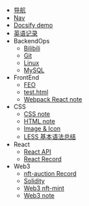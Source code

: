 <!-- webpack https://webpack.docschina.org/configuration/ -->

- [导航](docs/Links.md)
- [Nav](docs/pubLinks.md)
- [Docsify demo](docs/Docsify_demo.md)
- [英语记录](docs/EN.md)
- BackendOps
  - [Bilibili](docs/BackendOps/Bilibili.md)
  - [Git](docs/BackendOps/Git.md)
  - [Linux](docs/BackendOps/Linux.md)
  - [MySQL](docs/BackendOps/MySQL.md)
- FrontEnd
  - [FEO](docs/FrontEnd/FEO.md)
  - [test.html](docs/FrontEnd/test.html)
  - [Webpack React note](docs/FrontEnd/Webpack-React-Demo.md)
- CSS
  - [CSS note](docs/FrontEnd/CSS/CSS-note.md)
  - [HTML note](docs/FrontEnd/CSS/HTML-note.md)
  - [Image & Icon](docs/FrontEnd/CSS/Img-Icon.md)
  - [LESS 基本语法总结](docs/FrontEnd/CSS/LESS基本语法总结.md)
- React
  - [React API](docs/FrontEnd/React/ReactAPI.md)
  - [React Record](docs/FrontEnd/React/ReactRecord.md)
- Web3
  - [nft-auction Record](docs/Web3/Record_nft-auction.md)
  - [Solidity](docs/Web3/Solidity.md)
  - [Web3 nft-mint](docs/Web3/Web3-nft-mint.md)
  - [Web3 note](docs/Web3/Web3-note.md)
